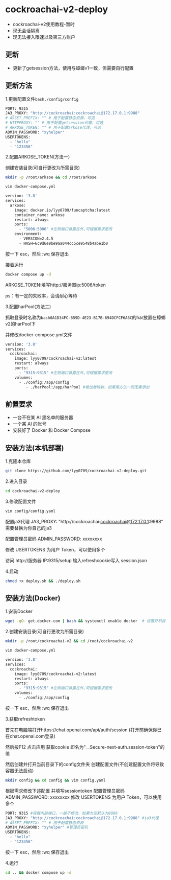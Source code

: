 # cockroachai-v2-deploy
- cockroachai-v2使用教程-暂时
- 现无会话隔离
- 现无法接入限速以及第三方账户

## 更新

- 更新了getsession方法，使用与蟑螂v1一致，但需要自行配置

## 更新方法

1.更新配置文件```bash./config/config```
```bash
PORT: 9315
JA3_PROXY: "http://cockroachai:cockroachai@172.17.0.1:9988"
# ASSET_PREFIX: "" # 用于配置静态资源，可选
# HTTPPROXY: "" # 用于配置getsession代理，可选
# ARKOSE_TOKEN: "" # 用于配置arkose代理，可选
ADMIN_PASSWORD: "xyhelper"
USERTOKENS:
  - "hello"
  - "123456"
```
2.配置ARKOSE_TOKEN(方法一）

创建安装目录(可自行更改为所需目录)

```bash
mkdir -p /root/arksoe && cd /root/arkose
```
```bash
vim docker-compose.yml
```

```bash
version: '3.8'
services:
  arkose:
    image: docker.io/lyy0709/funcaptcha:latest
	container_name: arkose
    restart: always
    ports:
      - "5006:5006" #左侧端口暴露在外,可根据需求更改
    environment:
	  - VERSION=2.4.5
	  - HASH=6c9d6e9be9aa044cc5ce9548b4abe1b0
```
按一下 esc，然后 :wq 保存退出

接着运行
```bash
docker compose up -d
```

ARKOSE_TOKEN:填写http://服务器ip:5006/token

ps：有一定的失败率，会请耐心等待

3.配置harPool(方法二)

抓取登录时名称为```bash0A1D34FC-659D-4E23-B17B-694DCFCF6A6C```的har放置在蟑螂v2的harPool下

并修改docker-compose.yml文件

```bash
version: '3.8'
services:
  cockroachai:
    image: lyy0709/cockroachai-v2:latest
    restart: always
    ports:
      - "9315:9315" #左侧端口暴露在外,可根据需求更改
    volumes:
      - ./config:/app/config
	     - ./harPool:/app/harPool #增加卷映射，如果用方法一则无需添加
```

## 前置要求

- 一台不在某 AI 黑名单的服务器
- 一个某 AI 的账号
- 安装好了 Docker 和 Docker Compose

## 安装方法(本机部署)

1.克隆本仓库

```bash
git clone https://github.com/lyy0709/cockroachai-v2-deploy.git
```

2.进入目录

```bash
cd cockroachai-v2-deploy
```

3.修改配置文件

```bash
vim config/config.yaml
```
配置ja3代理 JA3_PROXY: "http://cockroachai:cockroachai@172.17.0.1:9988" 需要替换为你自己的ja3

配置管理员密码 ADMIN_PASSWORD: xxxxxxxx

修改 USERTOKENS 为用户 Token，可以使用多个

访问 http://服务器 IP:9315/setup 输入refreshcookie写入 session.json

4.启动

```bash
chmod +x deploy.sh && ./deploy.sh
```

## 安装方法(Docker)

1.安装Docker

```bash
wget -qO- get.docker.com | bash && systemctl enable docker  # 设置开机自动启动
```

2.创建安装目录(可自行更改为所需目录)

```bash
mkdir -p /root/cockroachai-v2 && cd /root/cockroachai-v2
```
```bash
vim docker-compose.yml
```

```bash
version: '3.8'
services:
  cockroachai:
    image: lyy0709/cockroachai-v2:latest
    restart: always
    ports:
      - "9315:9315" #左侧端口暴露在外,可根据需求更改
    volumes:
      - ./config:/app/config
```
按一下 esc，然后 :wq 保存退出

3.获取refreshtoken

首先在电脑端打开https://chat.openai.com/api/auth/session (打开前确保你已在chat.openai.com登录)

然后按F12 点击应用 获取cookie 即名为"__Secure-next-auth.session-token"的值

然后创建并打开当前目录下的config文件夹 创建配置文件(不创建配置文件将导致容器无法启动)
```bash
mkdir config && cd config && vim config.yaml
```

根据需求修改下述配置 并填写sessiontoken 配置管理员密码 ADMIN_PASSWORD: xxxxxxxx 修改 USERTOKENS 为用户 Token，可以使用多个

```bash
PORT: 9315 #容器内部端口，一般不修改，如果为空默认为8080
JA3_PROXY: "http://cockroachai:cockroachai@172.17.0.1:9988" #ja3代理
# ASSET_PREFIX: "" # 用于配置静态资源
ADMIN_PASSWORD: "xyhelper" #管理员密码
USERTOKENS:
  - "hello"
  - "123456"
```


按一下 esc，然后 :wq 保存退出

4.运行
```bash
cd .. && docker compose up -d
```
